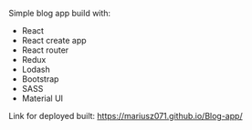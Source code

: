Simple blog app build with:
- React
- React create app
- React router
- Redux
- Lodash
- Bootstrap
- SASS
- Material UI

Link for deployed built: https://mariusz071.github.io/Blog-app/